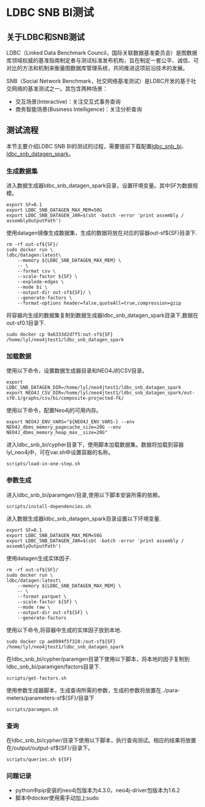 # LDBC SNB BI测试
## 关于LDBC和SNB测试
LDBC（Linked Data Benchmark Council，国际关联数据基准委员会）是图数据库领域权威的基准指南制定者与测试标准发布机构，旨在制定一套公平、诚信、可对比的方法和机制来衡量图数据库管理系统，共同推进这项前沿技术的发展。

SNB（Social Network Benchmark，社交网络基准测试）是LDBC开发的基于社交网络的基准测试之一。其包含两种场景：
- 交互场景(Interactive)：关注交互式事务查询
- 商务智能场景(Business Intelligence)：关注分析查询

## 测试流程
本节主要介绍LDBC SNB BI的测试的过程，需要提前下载配置[ldbc\_snb\_bi](https://github.com/ldbc/ldbc_snb_bi)、[ldbc\_snb\_datagen\_spark](https://github.com/ldbc/ldbc_snb_datagen_spark)。
### 生成数据集
进入数据生成器ldbc\_snb\_datagen\_spark目录，设置环境变量。其中SF为数据规模。
```
export SF=0.1
export LDBC_SNB_DATAGEN_MAX_MEM=50G
export LDBC_SNB_DATAGEN_JAR=$(sbt -batch -error 'print assembly / assemblyOutputPath')
```
使用datagen镜像生成数据集，生成的数据将放在对应的容器out-sf\$\{SF\}目录下.
```
rm -rf out-sf${SF}/
sudo docker run \
ldbc/datagen:latest\
    --memory ${LDBC_SNB_DATAGEN_MAX_MEM} \
    -- \
    --format csv \
    --scale-factor ${SF} \
    --explode-edges \
    --mode bi \
    --output-dir out-sf${SF}/ \
    --generate-factors \
    --format-options header=false,quoteAll=true,compression=gzip
```
将容器内生成的数据集复制到数据生成器ldbc\_snb\_datagen\_spark目录下,数据在out-sf0.1目录下.
```
sudo docker cp 9a6333d2d7f5:out-sf${SF}  /home/lyl/neo4jtest1/ldbc_snb_datagen_spark
```
### 加载数据
使用以下命令，设置数据生成器目录和NEO4J的CSV目录。
```
export LDBC_SNB_DATAGEN_DIR=/home/lyl/neo4jtest1/ldbc_snb_datagen_spark
export NEO4J_CSV_DIR=/home/lyl/neo4jtest1/ldbc_snb_datagen_spark/out-sf0.1/graphs/csv/bi/composite-projected-fk/
```
使用以下命令，配置Neo4j的可用内存。
```
export NEO4J_ENV_VARS="${NEO4J_ENV_VARS-} --env NEO4J_dbms_memory_pagecache_size=20G --env NEO4J_dbms_memory_heap_max__size=20G"
```
进入ldbc\_snb\_bi/cypher目录下，使用脚本加载数据集。数据将加载到容器lyl\_neo4j中，可在var.sh中设置容器的名称。
```
scripts/load-in-one-step.sh
```
### 参数生成
进入ldbc\_snb\_bi/paramgen/目录,使用以下脚本安装所需的依赖。
```
scripts/install-dependencies.sh
```
进入数据生成器ldbc\_snb\_datagen\_spark目录设置以下环境变量.
```
export SF=0.1
export LDBC_SNB_DATAGEN_MAX_MEM=50G
export LDBC_SNB_DATAGEN_JAR=$(sbt -batch -error 'print assembly / assemblyOutputPath')
```
使用datagen生成实体因子.
```
rm -rf out-sf${SF}/
sudo docker run \
ldbc/datagen:latest\
    --memory ${LDBC_SNB_DATAGEN_MAX_MEM} \
    -- \
    --format parquet \
    --scale-factor ${SF} \
    --mode raw \
    --output-dir out-sf${SF} \
    --generate-factors
```
使用以下命令,将容器中生成的实体因子放到本地.
```
sudo docker cp ae8994f5f328:/out-sf${SF} /home/lyl/neo4jtest1/ldbc_snb_datagen_spark
```
在ldbc\_snb\_bi/cypher/paramgen目录下使用以下脚本，将本地的因子复制到ldbc\_snb\_bi/paramgen/factors目录下.
```
scripts/get-factors.sh
```
使用参数生成器脚本，生成查询所需的参数，生成的参数将放置在../para-
meters/parameters-sf\$\{SF\}/目录下
```
scripts/paramgen.sh
```
### 查询
在ldbc\_snb\_bi/cypher/目录下使用以下脚本，执行查询测试。相应的结果将放置在/output/output-sf\$\{SF\}/目录下。
```
scripts/queries.sh ${SF}
```

### 问题记录
- python中pip安装的neo4j包版本为4.3.0，neo4j-driver包版本为1.6.2
- 脚本中docker使用需手动加上sudo
